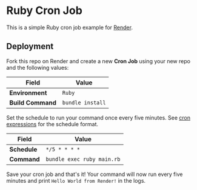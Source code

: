 # Ruby Cron Job

This is a simple Ruby cron job example for [Render](https://render.com).

## Deployment

Fork this repo on Render and create a new **Cron Job** using your new repo and the following values:

   | Field      |  Value    |
   | ---------- | --------- |
   | **Environment** | `Ruby` |
   | **Build Command** | `bundle install` |

Set the schedule to run your command once every five minutes. See [cron expressions](https://en.wikipedia.org/wiki/Cron#CRON_expression) for the schedule format.

   | Field      |  Value    |
   | ---------- | --------- |
   | **Schedule** | `*/5 * * * *` |
   | **Command** | `bundle exec ruby main.rb` |

Save your cron job and that's it! Your command will now run every five minutes and print `Hello World from Render!` in the logs.
